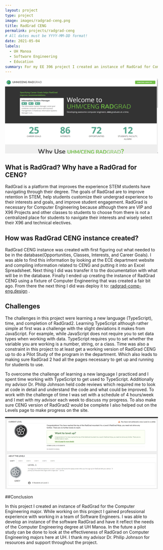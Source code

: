 ```yaml
---
layout: project
type: project
image: images/radgrad-ceng.png
title: RadGrad CENG
permalink: projects/radgrad-ceng
# All dates must be YYYY-MM-DD format!
date: 2021-05-04
labels:
  - UH Manoa
  - Software Engineering
  - Education
summary: For my EE 396 project I created an instance of RadGrad for Computer Engineering major's at UH Manoa.
---
```


<img class="ui image" src="../images/radgrad-ceng.png">

## What is RadGrad? Why have a RadGrad for CENG? 

RadGrad is a platform that improves the experience STEM students have navigating through their degree. The goals of RadGrad are to improve retention in STEM, help students customize their undergrad experience to their interests and goals, and improve student engagement. RadGrad is necessary for Computer Engineering because although there are VIP and X96 Projects and other classes to students to choose from there is not a centralized place for students to navigate their interests and wisely select their X96 and technical electives.  

## How was RadGrad CENG instance created?

RadGrad CENG instance was created with first figuring out what needed to be in the database(Opportunities, Classes, Interests, and Career Goals). I was able to find this information by looking at the ECE department website and compiling information related to CENG and putting it into an Excel Spreadsheet. Next thing I did was transfer it to the documentation with what will be in the database. Finally I ended up creating the instance of RadGrad CENG using a fixture of Computer Engineering that was created a fair bit ago. From there the next thing I did was deploy it to: <a href="radgrad-comp-eng.design">radgrad-comp-eng.design</a> . 

## Challenges 

The challenges in this project were learning a new language (TypeScript), time, and completion of RadGrad2. Learning TypeScript although rather simple at first was a challenge with the slight deviations it makes from JavaScript. For example, while JavaScript does not require you to set data types when working with data. TypeScript requires you to set whether the variable you are working is a number, string, or a class. Time was also a constraint in this project to at least get a working version of RadGrad CENG up to do a Pilot Study of the program in the department. Which also leads to making sure RadGrad 2 had all the pages necessary to get up and running for students to use. 

To overcome the challenge of learning a new language I practiced and I spent time working with TypeScript to get used to TypeScript. Additionally my advisor Dr. Philip Johnson held code reviews which required me to look at code in detail and understand the code and what could be improved. To work with the challenge of time I was set with a schedule of 4 hours/week and I met with my advisor each week to discuss my progress. To also make sure CENG version of RadGrad2 would be complete I also helped out on the Levels page to make progress on the site.

<img class="ui image" src="../images/radgrad-ceng-levels-page.png">



##Conclusion


In this project I created an instance of RadGrad for the Computer Engineering major. While working on this project I gained professional experience with working in a team of Software Engineers. I was able to develop an instance of the software RadGrad and have it reflect the needs of the Computer Engineering degree at UH Manoa. In the future a pilot study can be done to look at the effectiveness of RadGrad on Computer Engineering majors here at UH. I thank my advisor Dr. Philip Johnson for resources and support throughout the project. 


